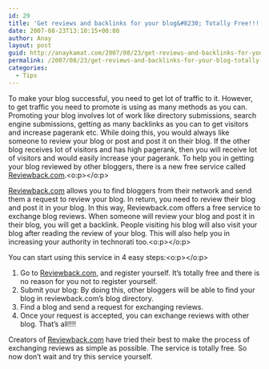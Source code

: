 ```yaml
---
id: 29
title: 'Get reviews and backlinks for your blog&#8230; Totally Free!!!!!!'
date: 2007-08-23T13:10:15+00:00
author: Anay
layout: post
guid: http://anaykamat.com/2007/08/23/get-reviews-and-backlinks-for-your-blog-totally-free/
permalink: /2007/08/23/get-reviews-and-backlinks-for-your-blog-totally-free/
categories:
  - Tips
---
```

To make your blog successful, you need to get lot of traffic to it. However, to get traffic you need to promote is using as many methods as you can. Promoting your blog involves lot of work like directory submissions, search engine submissions, getting as many backlinks as you can to get visitors and increase pagerank etc. While doing this, you would always like someone to review your blog or post and post it on their blog. If the other blog receives lot of visitors and has high pagerank, then you will receive lot of visitors and would easily increase your pagerank. To help you in getting your blog reviewed by other bloggers, there is a new free service called <a href="http://www.reviewback.com/" target="_blank">Reviewback.com</a>.<o:p></o:p>

[Reviewback.com](http://www.reviewback.com/) allows you to find bloggers from their network and send them a request to review your blog. In return, you need to review their blog and post it in your blog. In this way, Reviewback.com offers a free service to exchange blog reviews. When someone will review your blog and post it in their blog, you will get a backlink. People visiting his blog will also visit your blog after reading the review of your blog. This will also help you in increasing your authority in technorati too.<o:p></o:p>

You can start using this service in 4 easy steps:<o:p></o:p>

<ol start="1" type="1">
  <li class="MsoNormal">
    Go to <a href="http://www.reviewback.com/">Reviewback.com</a>, and register yourself. It’s totally free and there is no reason for you not to register yourself.<o:p></o:p>
  </li>
  <li class="MsoNormal">
    Submit your blog: By doing this, other bloggers will be able to find your blog in reviewback.com&#8217;s blog directory.<o:p></o:p>
  </li>
  <li class="MsoNormal">
    Find a blog and send a request for exchanging reviews.<o:p></o:p>
  </li>
  <li class="MsoNormal">
    Once your request is accepted, you can exchange reviews with other blog. That’s all!!!!<o:p></o:p>
  </li>
</ol>

<p class="MsoNormal">
  Creators of <a href="http://www.reviewback.com/">Reviewback.com</a> have tried their best to make the process of exchanging reviews as simple as possible. The service is totally free. So now don&#8217;t wait and try this service yourself.
</p>